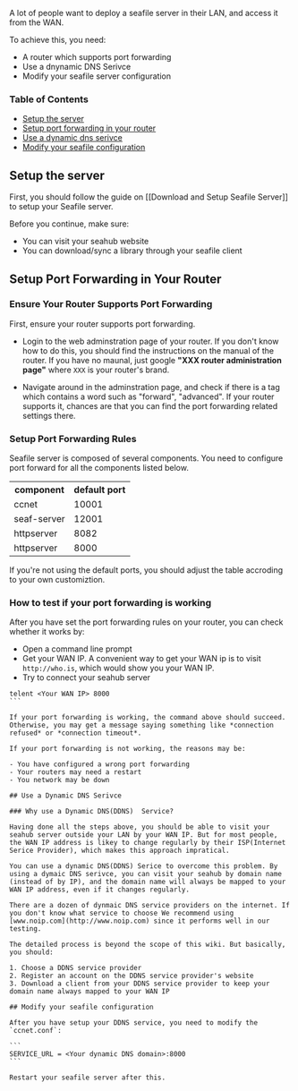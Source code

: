 A lot of people want to deploy a seafile server in their LAN, and access it from the WAN.

To achieve this, you need:

- A router which supports port forwarding
- Use a dnynamic DNS Serivce
- Modify your seafile server configuration

### Table of Contents

- [Setup the server](Deploy-seafile-server-behind-nat#setup-the-server)
- [Setup port forwarding in your router](Deploy-seafile-server-behind-nat#setup-port-forwarding-in-your-router)
- [Use a dynamic dns serivce](Deploy-seafile-server-behind-nat#use-a-dynamic-dns-serivce)
- [Modify your seafile configuration](Deploy-seafile-server-behind-nat#modify-your-seafile-configuration)


## Setup the server

First, you should follow the guide on [[Download and Setup Seafile Server]] to setup your Seafile server. 

Before you continue, make sure:

- You can visit your seahub website
- You can download/sync a library through your seafile client

## Setup Port Forwarding in Your Router

### Ensure Your Router Supports Port Forwarding

First, ensure your router supports port forwarding. 

- Login to the web adminstration page of your router. If you don't know how to do this, you should find the instructions on the manual of the router. If you have no maunal, just google **"XXX router administration page"** where `XXX` is your router's brand.

- Navigate around in the adminstration page, and check if there is a tag which contains a word such as "forward", "advanced". If your router supports it, chances are that you can find the port forwarding related settings there. 

### Setup Port Forwarding Rules

Seafile server is composed of several components. You need to configure port forward for all the components listed below. 

<table>
<tr>
  <th>component</th>
  <th>default port</th>
</tr>
<tr>
  <td>ccnet</td>
  <td>10001</td>
</tr>
<tr>
  <td>seaf-server</td>
  <td>12001</td>
</tr>
<tr>
  <td>httpserver</td>
  <td>8082</td>
</tr>
<tr>
  <td>httpserver</td>
  <td>8000</td>
</tr>
</table>

If you're not using the default ports, you should adjust the table accroding to your own customiztion.

### How to test if your port forwarding is working

After you have set the port forwarding rules on your router, you can check whether it works by:

- Open a command line prompt
- Get your WAN IP. A convenient way to get your WAN ip is to visit `http://who.is`, which would show you your WAN IP.
- Try to connect your seahub server
````
telent <Your WAN IP> 8000
```

If your port forwarding is working, the command above should succeed. Otherwise, you may get a message saying something like *connection refused* or *connection timeout*.

If your port forwarding is not working, the reasons may be:

- You have configured a wrong port forwarding
- Your routers may need a restart
- You network may be down

## Use a Dynamic DNS Serivce

### Why use a Dynamic DNS(DDNS)  Service?

Having done all the steps above, you should be able to visit your seahub server outside your LAN by your WAN IP. But for most people, the WAN IP address is likey to change regularly by their ISP(Internet Serice Provider), which makes this approach impratical.

You can use a dynamic DNS(DDNS) Serice to overcome this problem. By using a dymaic DNS serivce, you can visit your seahub by domain name (instead of by IP), and the domain name will always be mapped to your WAN IP address, even if it changes regularly.

There are a dozen of dynmaic DNS service providers on the internet. If you don't know what service to choose We recommend using [www.noip.com](http://www.noip.com) since it performs well in our testing.

The detailed process is beyond the scope of this wiki. But basically, you should:

1. Choose a DDNS service provider
2. Register an account on the DDNS service provider's website
3. Download a client from your DDNS service provider to keep your domain name always mapped to your WAN IP

## Modify your seafile configuration

After you have setup your DDNS service, you need to modify the `ccnet.conf`:

```
SERVICE_URL = <Your dynamic DNS domain>:8000
```

Restart your seafile server after this.
